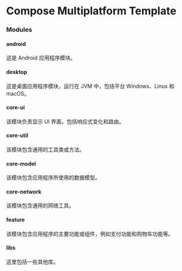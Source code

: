 # Compose Multiplatform Template

### Modules

#### android

这是 Android 应用程序模块。

#### desktop

这是桌面应用程序模块，运行在 JVM 中，包括平台 Windows、Linux 和 macOS。

#### core-ui

该模块负责显示 UI 界面，包括响应式变化和路由。

#### core-util

该模块包含通用的工具类或方法。

#### core-model

该模块包含应用程序所使用的数据模型。

#### core-network

该模块包含通用的网络工具。

#### feature

该模块包含应用程序的主要功能或组件，例如支付功能和购物车功能等。

#### libs

这里包括一些其他库。